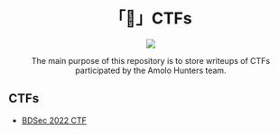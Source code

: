 <h1 align="center">「🏴」CTFs</h1>

<p align="center"><img src="https://www.sothis.tech/wp-content/uploads/2021/03/haking-jugando-sothis-1.jpg"></p>

<p align="center">The main purpose of this repository is to store writeups of CTFs participated by the Amolo Hunters team.</ṕ>

## CTFs

* </p><a href="https://github.com/AmoloHT/CTFs/tree/main/BDSec%202022%20CTF">BDSec 2022 CTF</a></p>
